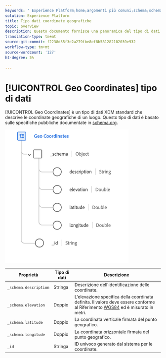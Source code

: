 ```yaml
---
keywords: ' Experience Platform;home;argomenti più comuni;schema;schema;XDM;campi;schemi;schemi;geo;coordinate;tipo di dati;tipo di dati;tipo di dati;'
solution: Experience Platform
title: Tipo dati coordinate geografiche
topic: overview
description: Questo documento fornisce una panoramica del tipo di dati XDM Coordinate geografiche.
translation-type: tm+mt
source-git-commit: f2238d35f3e2a279fbe8ef8b581282102039e932
workflow-type: tm+mt
source-wordcount: '127'
ht-degree: 5%

---
```



# [!UICONTROL Geo Coordinates] tipo di dati

[!UICONTROL Geo Coordinates] è un tipo di dati XDM standard che descrive le coordinate geografiche di un luogo. Questo tipo di dati è basato sulle specifiche pubbliche documentate in [schema.org](https://schema.org/GeoCoordinates).

<img src="../images/data-types/geo-coordinates.png" width="400" /><br />

| Proprietà | Tipo di dati | Descrizione |
| --- | --- | --- |
| `_schema.description` | Stringa | Descrizione dell&#39;identificazione delle coordinate. |
| `_schema.elevation` | Doppio | L&#39;elevazione specifica della coordinata definita. Il valore deve essere conforme al Riferimento [WGS84](http://gisgeography.com/wgs84-world-geodetic-system/) ed è misurato in metri. |
| `_schema.latitude` | Doppio | La coordinata verticale firmata del punto geografico. |
| `_schema.longitude` | Doppio | La coordinata orizzontale firmata del punto geografico. |
| `_id` | Stringa | ID univoco generato dal sistema per le coordinate. |

